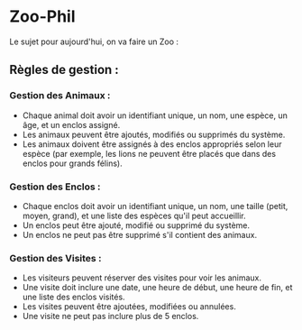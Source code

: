 # Zoo-Phil

Le sujet pour aujourd'hui, on va faire un Zoo : 

## Règles de gestion :

### Gestion des Animaux :
- Chaque animal doit avoir un identifiant unique, un nom, une espèce, un âge, et un enclos assigné.
- Les animaux peuvent être ajoutés, modifiés ou supprimés du système.
- Les animaux doivent être assignés à des enclos appropriés selon leur espèce (par exemple, les lions ne peuvent être placés que dans des enclos pour grands félins).

### Gestion des Enclos :
- Chaque enclos doit avoir un identifiant unique, un nom, une taille (petit, moyen, grand), et une liste des espèces qu'il peut accueillir.
- Un enclos peut être ajouté, modifié ou supprimé du système.
- Un enclos ne peut pas être supprimé s'il contient des animaux.

### Gestion des Visites :
- Les visiteurs peuvent réserver des visites pour voir les animaux.
- Une visite doit inclure une date, une heure de début, une heure de fin, et une liste des enclos visités.
- Les visites peuvent être ajoutées, modifiées ou annulées.
- Une visite ne peut pas inclure plus de 5 enclos.

